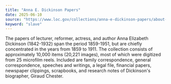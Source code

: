 ```yaml
---
title: "Anna E. Dickinson Papers"
date: 2025-06-10
source: "https://www.loc.gov/collections/anna-e-dickinson-papers/about-this-collection/"
keyword: "slave"
---
```


The papers of lecturer, reformer, actress, and author Anna Elizabeth Dickinson (1842-1932) span the period 1859-1951, but are chiefly concentrated in the years from 1859 to 1911. The collection consists of approximately 10,000 items (20,221 images), most of which were digitized from 25 microfilm reels. Included are family correspondence, general correspondence, speeches and writings, a legal file, financial papers, newspaper clippings, scrapbooks, and research notes of Dickinson's biographer, Giraud Chester.

